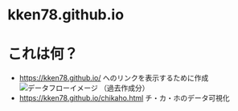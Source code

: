 # kken78.github.io
# これは何？
- https://kken78.github.io/ へのリンクを表示するために作成
![データフローイメージ](https://i.imgur.com/NwFIhe6.png)
（過去作成分）
- https://kken78.github.io/chikaho.html チ・カ・ホのデータ可視化
